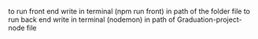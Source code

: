 to run front end write in terminal (npm run front) in path of the folder file
to run back end write in terminal  (nodemon) in path of Graduation-project-node file

